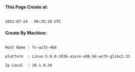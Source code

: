 
   
#### This Page Create at:

```bash

2021-07-24 - 06:35:28 UTC

```

#### Create By Machine:

```bash

Host Name : fv-az75-468

platform  : Linux-5.8.0-1036-azure-x86_64-with-glibc2.31

Ip Local  : 10.1.0.34

```

